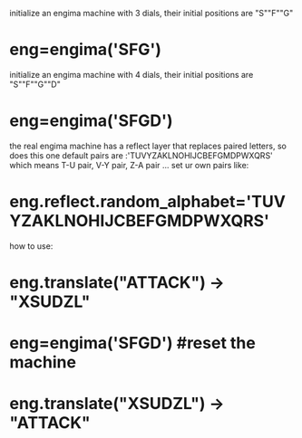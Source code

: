 initialize an engima machine with 3 dials, their initial positions are "S""F""G"

# eng=engima('SFG')  

initialize an engima machine with 4 dials, their initial positions are "S""F""G""D"

# eng=engima('SFGD') 


the real engima machine has a reflect layer that replaces paired letters, so does this one
default pairs are :'TUVYZAKLNOHIJCBEFGMDPWXQRS' which means T-U pair, V-Y pair, Z-A pair ... 
set ur own pairs like:

# eng.reflect.random_alphabet='TUVYZAKLNOHIJCBEFGMDPWXQRS' 

how to use:

# eng.translate("ATTACK")  ->  "XSUDZL"
# eng=engima('SFGD')                       #reset the machine
# eng.translate("XSUDZL")  -> "ATTACK"


